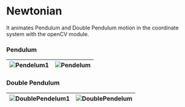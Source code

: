 # Newtonian

It animates Pendulum and Double Pendulum motion in the coordinate system with the openCV module.

### Pendulum
|  ![Pendelum1](https://github.com/FurkanLiman/Newtonian/assets/71287062/295708a4-4a4f-4bcd-aae7-f2651c4e5f69)  |  ![Pendelum](https://github.com/FurkanLiman/Newtonian/assets/71287062/9de633bd-57c5-4662-9815-b4e3f7fcf550)  |
| ------------- | ------------- |

### Double Pendulum
|  ![DoublePendelum1](https://github.com/FurkanLiman/Newtonian/assets/71287062/3c52d29b-94b5-4f67-a0ea-5b99f22c9876)  |  ![DoublePendelum](https://github.com/FurkanLiman/Newtonian/assets/71287062/88fe4cfc-f639-422a-a530-41a962641a88)  |
| ------------- | ------------- |
